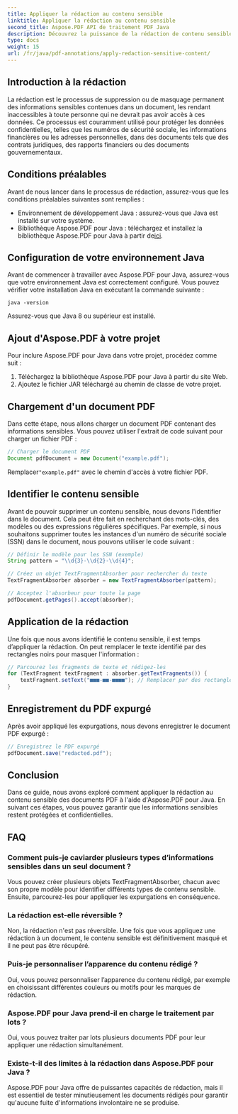 ```yaml
---
title: Appliquer la rédaction au contenu sensible
linktitle: Appliquer la rédaction au contenu sensible
second_title: Aspose.PDF API de traitement PDF Java
description: Découvrez la puissance de la rédaction de contenu sensible dans des PDF avec Aspose.PDF pour Java.
type: docs
weight: 15
url: /fr/java/pdf-annotations/apply-redaction-sensitive-content/
---
```


## Introduction à la rédaction

La rédaction est le processus de suppression ou de masquage permanent des informations sensibles contenues dans un document, les rendant inaccessibles à toute personne qui ne devrait pas avoir accès à ces données. Ce processus est couramment utilisé pour protéger les données confidentielles, telles que les numéros de sécurité sociale, les informations financières ou les adresses personnelles, dans des documents tels que des contrats juridiques, des rapports financiers ou des documents gouvernementaux.

## Conditions préalables

Avant de nous lancer dans le processus de rédaction, assurez-vous que les conditions préalables suivantes sont remplies :

- Environnement de développement Java : assurez-vous que Java est installé sur votre système.
-  Bibliothèque Aspose.PDF pour Java : téléchargez et installez la bibliothèque Aspose.PDF pour Java à partir de[ici](https://releases.aspose.com/pdf/java/).


## Configuration de votre environnement Java

Avant de commencer à travailler avec Aspose.PDF pour Java, assurez-vous que votre environnement Java est correctement configuré. Vous pouvez vérifier votre installation Java en exécutant la commande suivante :

```java -version```

Assurez-vous que Java 8 ou supérieur est installé.

## Ajout d'Aspose.PDF à votre projet

Pour inclure Aspose.PDF pour Java dans votre projet, procédez comme suit :

1. Téléchargez la bibliothèque Aspose.PDF pour Java à partir du site Web.
2. Ajoutez le fichier JAR téléchargé au chemin de classe de votre projet.

## Chargement d'un document PDF

Dans cette étape, nous allons charger un document PDF contenant des informations sensibles. Vous pouvez utiliser l'extrait de code suivant pour charger un fichier PDF :

```java
// Charger le document PDF
Document pdfDocument = new Document("example.pdf");
```

 Remplacer`"example.pdf"` avec le chemin d'accès à votre fichier PDF.

## Identifier le contenu sensible

Avant de pouvoir supprimer un contenu sensible, nous devons l'identifier dans le document. Cela peut être fait en recherchant des mots-clés, des modèles ou des expressions régulières spécifiques. Par exemple, si nous souhaitons supprimer toutes les instances d'un numéro de sécurité sociale (SSN) dans le document, nous pouvons utiliser le code suivant :

```java
// Définir le modèle pour les SSN (exemple)
String pattern = "\\d{3}-\\d{2}-\\d{4}";

// Créez un objet TextFragmentAbsorber pour rechercher du texte
TextFragmentAbsorber absorber = new TextFragmentAbsorber(pattern);

// Acceptez l'absorbeur pour toute la page
pdfDocument.getPages().accept(absorber);
```

## Application de la rédaction

Une fois que nous avons identifié le contenu sensible, il est temps d’appliquer la rédaction. On peut remplacer le texte identifié par des rectangles noirs pour masquer l'information :

```java
// Parcourez les fragments de texte et rédigez-les
for (TextFragment textFragment : absorber.getTextFragments()) {
    textFragment.setText("■■■-■■-■■■■"); // Remplacer par des rectangles noirs
}
```

## Enregistrement du PDF expurgé

Après avoir appliqué les expurgations, nous devons enregistrer le document PDF expurgé :

```java
// Enregistrez le PDF expurgé
pdfDocument.save("redacted.pdf");
```

## Conclusion

Dans ce guide, nous avons exploré comment appliquer la rédaction au contenu sensible des documents PDF à l'aide d'Aspose.PDF pour Java. En suivant ces étapes, vous pouvez garantir que les informations sensibles restent protégées et confidentielles.

## FAQ

### Comment puis-je caviarder plusieurs types d’informations sensibles dans un seul document ?

Vous pouvez créer plusieurs objets TextFragmentAbsorber, chacun avec son propre modèle pour identifier différents types de contenu sensible. Ensuite, parcourez-les pour appliquer les expurgations en conséquence.

### La rédaction est-elle réversible ?

Non, la rédaction n'est pas réversible. Une fois que vous appliquez une rédaction à un document, le contenu sensible est définitivement masqué et il ne peut pas être récupéré.

### Puis-je personnaliser l’apparence du contenu rédigé ?

Oui, vous pouvez personnaliser l’apparence du contenu rédigé, par exemple en choisissant différentes couleurs ou motifs pour les marques de rédaction.

### Aspose.PDF pour Java prend-il en charge le traitement par lots ?

Oui, vous pouvez traiter par lots plusieurs documents PDF pour leur appliquer une rédaction simultanément.

### Existe-t-il des limites à la rédaction dans Aspose.PDF pour Java ?

Aspose.PDF pour Java offre de puissantes capacités de rédaction, mais il est essentiel de tester minutieusement les documents rédigés pour garantir qu'aucune fuite d'informations involontaire ne se produise.